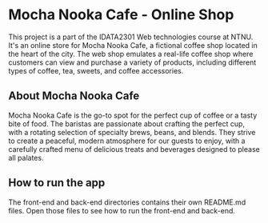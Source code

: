 # Mocha Nooka Cafe - Online Shop

This project is a part of the IDATA2301 Web technologies course at NTNU. It's an online store for Mocha Nooka Cafe, a fictional coffee shop located in the heart of the city. The web shop emulates a real-life coffee shop where customers can view and purchase a variety of products, including different types of coffee, tea, sweets, and coffee accessories.

## About Mocha Nooka Cafe

Mocha Nooka Cafe is the go-to spot for the perfect cup of coffee or a tasty bite of food. The baristas are passionate about crafting the perfect cup, with a rotating selection of specialty brews, beans, and blends. They strive to create a peaceful, modern atmosphere for our guests to enjoy, with a carefully crafted menu of delicious treats and beverages designed to please all palates.

## How to run the app

The front-end and back-end directories contains their own README.md files. Open those files to see how to run the front-end and back-end.
